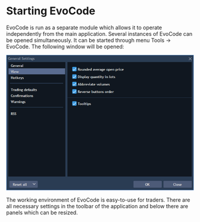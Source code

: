 # Starting EvoCode


EvoCode is run as a separate module which allows it to operate independently from the main application. Several instances of EvoCode can be opened simultaneously. It can be started through menu Tools -&gt; EvoCode. The following window will be opened:

![](../../.gitbook/assets/screenshot_2%20%286%29.png)


The working environment of EvoCode is easy-to-use for traders. There are all necessary settings in the toolbar of the application and below there are panels which can be resized.

